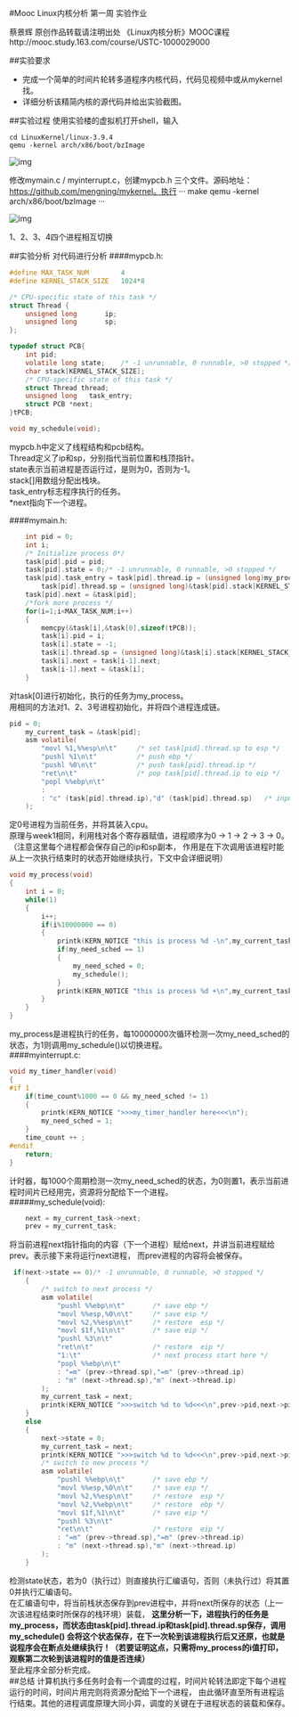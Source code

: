 #Mooc Linux内核分析 第一周 实验作业

蔡景辉 原创作品转载请注明出处 《Linux内核分析》MOOC课程http://mooc.study.163.com/course/USTC-1000029000   

##实验要求
- 完成一个简单的时间片轮转多道程序内核代码，代码见视频中或从mykernel找。
- 详细分析该精简内核的源代码并给出实验截图。

##实验过程
使用实验楼的虚拟机打开shell，输入
```
cd LinuxKernel/linux-3.9.4
qemu -kernel arch/x86/boot/bzImage
```

![img](https://github.com/ZetaGo/Learning_Record/blob/master/Course_163_LinuxKernel/week2_img/20150314084718.png)

修改mymain.c / myinterrupt.c，创建mypcb.h 三个文件。源码地址：https://github.com/mengning/mykernel。执行
···
make
qemu -kernel arch/x86/boot/bzImage
···

![img](https://github.com/ZetaGo/Learning_Record/blob/master/Course_163_LinuxKernel/week2_img/20150314093605.png)

1、2、3、4四个进程相互切换

##实验分析
对代码进行分析
####mypcb.h:
```c
#define MAX_TASK_NUM        4
#define KERNEL_STACK_SIZE   1024*8

/* CPU-specific state of this task */
struct Thread {
    unsigned long		ip;
    unsigned long		sp;
};

typedef struct PCB{
    int pid;
    volatile long state;	/* -1 unrunnable, 0 runnable, >0 stopped */
    char stack[KERNEL_STACK_SIZE];
    /* CPU-specific state of this task */
    struct Thread thread;
    unsigned long	task_entry;
    struct PCB *next;
}tPCB;

void my_schedule(void);
```
mypcb.h中定义了线程结构和pcb结构。               
Thread定义了ip和sp，分别指代当前位置和栈顶指针。                 
state表示当前进程是否运行过，是则为0，否则为-1。            
stack[]用数组分配出栈块。              
task_entry标志程序执行的任务。                
*next指向下一个进程。      

####mymain.h:
```c
    int pid = 0;
    int i;
    /* Initialize process 0*/
    task[pid].pid = pid;
    task[pid].state = 0;/* -1 unrunnable, 0 runnable, >0 stopped */
    task[pid].task_entry = task[pid].thread.ip = (unsigned long)my_process;
        task[pid].thread.sp = (unsigned long)&task[pid].stack[KERNEL_STACK_SIZE-1];
    task[pid].next = &task[pid];
    /*fork more process */
    for(i=1;i<MAX_TASK_NUM;i++)
    {
        memcpy(&task[i],&task[0],sizeof(tPCB));
        task[i].pid = i;
        task[i].state = -1;
        task[i].thread.sp = (unsigned long)&task[i].stack[KERNEL_STACK_SIZE-1];
        task[i].next = task[i-1].next;
        task[i-1].next = &task[i];
    }
```
对task[0]进行初始化，执行的任务为my_process。             
用相同的方法对1、2、3号进程初始化，并将四个进程连成链。
```c
pid = 0;
    my_current_task = &task[pid];
	asm volatile(
    	"movl %1,%%esp\n\t" 	/* set task[pid].thread.sp to esp */
    	"pushl %1\n\t" 	        /* push ebp */
    	"pushl %0\n\t" 	        /* push task[pid].thread.ip */
    	"ret\n\t" 	            /* pop task[pid].thread.ip to eip */
    	"popl %%ebp\n\t"
    	: 
    	: "c" (task[pid].thread.ip),"d" (task[pid].thread.sp)	/* input c or d mean %ecx/%edx*/
	);
```
定0号进程为当前任务，并将其装入cpu。          
原理与week1相同，利用栈对各个寄存器赋值，进程顺序为0 -> 1 -> 2 -> 3 -> 0。（注意这里每个进程都会保存自己的ip和sp副本，
作用是在下次调用该进程时能从上一次执行结束时的状态开始继续执行，下文中会详细说明）
```c
void my_process(void)
{
    int i = 0;
    while(1)
    {
        i++;
        if(i%10000000 == 0)
        {
            printk(KERN_NOTICE "this is process %d -\n",my_current_task->pid);
            if(my_need_sched == 1)
            {
                my_need_sched = 0;
        	    my_schedule();
        	}
        	printk(KERN_NOTICE "this is process %d +\n",my_current_task->pid);
        }     
    }
}
```
my_process是进程执行的任务，每10000000次循环检测一次my_need_sched的状态，为1则调用my_schedule()以切换进程。            
####myinterrupt.c:
```c
void my_timer_handler(void)
{
#if 1
    if(time_count%1000 == 0 && my_need_sched != 1)
    {
        printk(KERN_NOTICE ">>>my_timer_handler here<<<\n");
        my_need_sched = 1;
    } 
    time_count ++ ;  
#endif
    return;  	
}
```
计时器，每1000个周期检测一次my_need_sched的状态，为0则置1，表示当前进程时间片已经用完，资源将分配给下一个进程。           
#####my_schedule(void):
```c
    next = my_current_task->next;
    prev = my_current_task;
```
将当前进程next指针指向的内容（下一个进程）赋给next，并讲当前进程赋给prev。表示接下来将运行next进程，
而prev进程的内容将会被保存。               
```c
 if(next->state == 0)/* -1 unrunnable, 0 runnable, >0 stopped */
    {
    	/* switch to next process */
    	asm volatile(	
        	"pushl %%ebp\n\t" 	    /* save ebp */
        	"movl %%esp,%0\n\t" 	/* save esp */
        	"movl %2,%%esp\n\t"     /* restore  esp */
        	"movl $1f,%1\n\t"       /* save eip */	
        	"pushl %3\n\t" 
        	"ret\n\t" 	            /* restore  eip */
        	"1:\t"                  /* next process start here */
        	"popl %%ebp\n\t"
        	: "=m" (prev->thread.sp),"=m" (prev->thread.ip)
        	: "m" (next->thread.sp),"m" (next->thread.ip)
    	); 
    	my_current_task = next; 
    	printk(KERN_NOTICE ">>>switch %d to %d<<<\n",prev->pid,next->pid);   	
    }
    else
    {
        next->state = 0;
        my_current_task = next;
        printk(KERN_NOTICE ">>>switch %d to %d<<<\n",prev->pid,next->pid);
    	/* switch to new process */
    	asm volatile(	
        	"pushl %%ebp\n\t" 	    /* save ebp */
        	"movl %%esp,%0\n\t" 	/* save esp */
        	"movl %2,%%esp\n\t"     /* restore  esp */
        	"movl %2,%%ebp\n\t"     /* restore  ebp */
        	"movl $1f,%1\n\t"       /* save eip */	
        	"pushl %3\n\t" 
        	"ret\n\t" 	            /* restore  eip */
        	: "=m" (prev->thread.sp),"=m" (prev->thread.ip)
        	: "m" (next->thread.sp),"m" (next->thread.ip)
    	);          
    }   
```
检测state状态，若为0（执行过）则直接执行汇编语句，否则（未执行过）将其置0并执行汇编语句。            
在汇编语句中，将当前栈状态保存到prev进程中，并将next所保存的状态（上一次该进程结束时所保存的栈环境）装载，
**这里分析一下，进程执行的任务是my_process，而状态由task[pid].thread.ip和task[pid].thread.sp保存，调用my_schedule()
会将这个状态保存，在下一次轮到该进程执行后又还原，也就是说程序会在断点处继续执行！（若要证明这点，只需将my_process的i值打印，
观察第二次轮到该进程时的值是否连续）**            
至此程序全部分析完成。            
##总结
计算机执行多任务时会有一个调度的过程，时间片轮转法即定下每个进程运行的时间，时间片用完则将资源分配给下一个进程，
由此循环直至所有进程运行结束。其他的进程调度原理大同小异，调度的关键在于进程状态的装载和保存。
